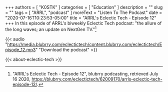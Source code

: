 +++
authors = [ "K0STK" ]
categories = [ "Education" ]
description = ""
slug = ""
tags = [ "ARRL", "podcast" ]
moreText = "Listen To The Podcast"
date = "2020-07-16T10:23:53-05:00"
title = "ARRL's Eclectic Tech - Episode 12"
+++
In this episode of ARRL's biweekly Eclectic Tech podcast: "the allure of the long waves; an update on NextGen TV."[^1]

[^1]: "ARRL's Eclectic Tech - Episode 12", blubrry podcasting, retrieved July 16 2020, https://blubrry.com/eclectictech/62009170/arrls-eclectic-tech-episode-12/.

<!--more-->

{{< audio "https://media.blubrry.com/eclectictech/content.blubrry.com/eclectictech/Episode_12.mp3" "Download the podcast" >}}

{{< about-eclectic-tech >}}

